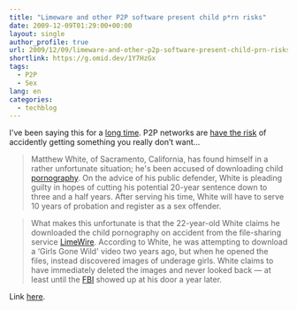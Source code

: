 ```yaml
---
title: "Limeware and other P2P software present child p*rn risks"
date: 2009-12-09T01:29:00+00:00
layout: single
author_profile: true
url: 2009/12/09/limeware-and-other-p2p-software-present-child-prn-risks/
shortlink: https://g.omid.dev/1Y7HzGx
tags:
  - P2P
  - Sex
lang: en
categories: 
  - techblog
---
```

I've been saying this for a [long time](http://www.guardian.co.uk/technology/blog/2008/apr/22/whyyoushouldsupportyourlo). P2P networks are [have the risk](http://vimeo.com/8063230) of accidently getting something you really don’t want…

> Matthew White, of Sacramento, California, has found himself in a rather unfortunate situation; he's been accused of downloading child [pornography](http://www.switched.com/tag/porn). On the advice of his public defender, White is pleading guilty in hopes of cutting his potential 20-year sentence down to three and a half years. After serving his time, White will have to serve 10 years of probation and register as a sex offender. 

> What makes this unfortunate is that the 22-year-old White claims he downloaded the child pornography on accident from the file-sharing service [LimeWire](http://www.switched.com/tag/limewire). According to White, he was attempting to download a &#8216;Girls Gone Wild' video two years ago, but when he opened the files, instead discovered images of underage girls. White claims to have immediately deleted the images and never looked back — at least until the [FBI](http://www.switched.com/tag/fbi) showed up at his door a year later. 

Link [here](http://www.switched.com/2009/12/07/accidental-child-porn-download-leads-to-jail-time/?icid=main%7Chtmlws-main-n%7Cdl5%7Clink7%7Chttp%3A%2F%2Fwww.switched.com%2F2009%2F12%2F07%2Faccidental-child-porn-download-leads-to-jail-time%2F).